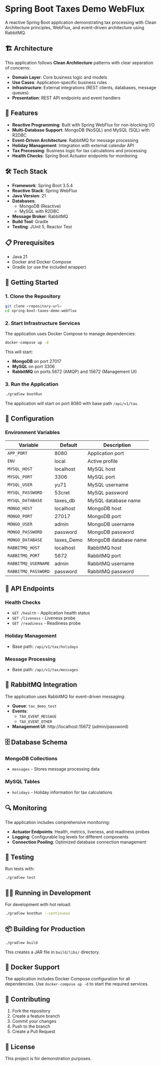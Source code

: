 # Spring Boot Taxes Demo WebFlux

A reactive Spring Boot application demonstrating tax processing with Clean Architecture principles, WebFlux, and
event-driven architecture using RabbitMQ.

## 🏗️ Architecture

This application follows **Clean Architecture** patterns with clear separation of concerns:

- **Domain Layer**: Core business logic and models
- **Use Cases**: Application-specific business rules
- **Infrastructure**: External integrations (REST clients, databases, message queues)
- **Presentation**: REST API endpoints and event handlers

## 🚀 Features

- **Reactive Programming**: Built with Spring WebFlux for non-blocking I/O
- **Multi-Database Support**: MongoDB (NoSQL) and MySQL (SQL) with R2DBC
- **Event-Driven Architecture**: RabbitMQ for message processing
- **Holiday Management**: Integration with external calendar API
- **Tax Processing**: Business logic for tax calculations and processing
- **Health Checks**: Spring Boot Actuator endpoints for monitoring

## 🛠️ Tech Stack

- **Framework**: Spring Boot 3.5.4
- **Reactive Stack**: Spring WebFlux
- **Java Version**: 21
- **Databases**:
    - MongoDB (Reactive)
    - MySQL with R2DBC
- **Message Broker**: RabbitMQ
- **Build Tool**: Gradle
- **Testing**: JUnit 5, Reactor Test

## 📋 Prerequisites

- Java 21
- Docker and Docker Compose
- Gradle (or use the included wrapper)

## 🚀 Getting Started

### 1. Clone the Repository

```bash
git clone <repository-url>
cd spring-boot-taxes-demo-webflux
```

### 2. Start Infrastructure Services

The application uses Docker Compose to manage dependencies:

```bash
docker-compose up -d
```

This will start:

- **MongoDB** on port 27017
- **MySQL** on port 3306
- **RabbitMQ** on ports 5672 (AMQP) and 15672 (Management UI)

### 3. Run the Application

```bash
./gradlew bootRun
```

The application will start on port 8080 with base path `/api/v1/tax`.

## 🔧 Configuration

### Environment Variables

| Variable            | Default    | Description           |
|---------------------|------------|-----------------------|
| `APP_PORT`          | 8080       | Application port      |
| `ENV`               | local      | Active profile        |
| `MYSQL_HOST`        | localhost  | MySQL host            |
| `MYSQL_PORT`        | 3306       | MySQL port            |
| `MYSQL_USER`        | yu71       | MySQL username        |
| `MYSQL_PASSWORD`    | 53cret     | MySQL password        |
| `MYSQL_DATABASE`    | taxes_db   | MySQL database name   |
| `MONGO_HOST`        | localhost  | MongoDB host          |
| `MONGO_PORT`        | 27017      | MongoDB port          |
| `MONGO_USER`        | admin      | MongoDB username      |
| `MONGO_PASSWORD`    | password   | MongoDB password      |
| `MONGO_DATABASE`    | taxes_Demo | MongoDB database name |
| `RABBITMQ_HOST`     | localhost  | RabbitMQ host         |
| `RABBITMQ_PORT`     | 5672       | RabbitMQ port         |
| `RABBITMQ_USERNAME` | admin      | RabbitMQ username     |
| `RABBITMQ_PASSWORD` | password   | RabbitMQ password     |

## 📖 API Endpoints

### Health Checks

- `GET /health` - Application health status
- `GET /liveness` - Liveness probe
- `GET /readiness` - Readiness probe

### Holiday Management

- Base path: `/api/v1/tax/holidays`

### Message Processing

- Base path: `/api/v1/tax/messages`

## 🐰 RabbitMQ Integration

The application uses RabbitMQ for event-driven messaging:

- **Queue**: `tax_demo_test`
- **Events**:
    - `TAX_EVENT_MESSAGE`
    - `TAX_EVENT_OTHER`
- **Management UI**: http://localhost:15672 (admin/password)

## 🗄️ Database Schema

### MongoDB Collections

- `messages` - Stores message processing data

### MySQL Tables

- `holidays` - Holiday information for tax calculations

## 🔍 Monitoring

The application includes comprehensive monitoring:

- **Actuator Endpoints**: Health, metrics, liveness, and readiness probes
- **Logging**: Configurable log levels for different components
- **Connection Pooling**: Optimized database connection management

## 🧪 Testing

Run tests with:

```bash
./gradlew test
```

## 🏃‍♂️ Running in Development

For development with hot reload:

```bash
./gradlew bootRun --continuous
```

## 📦 Building for Production

```bash
./gradlew build
```

This creates a JAR file in `build/libs/` directory.

## 🐳 Docker Support

The application includes Docker Compose configuration for all dependencies. Use `docker-compose up -d` to start the
required services.

## 🤝 Contributing

1. Fork the repository
2. Create a feature branch
3. Commit your changes
4. Push to the branch
5. Create a Pull Request

## 📄 License

This project is for demonstration purposes.
